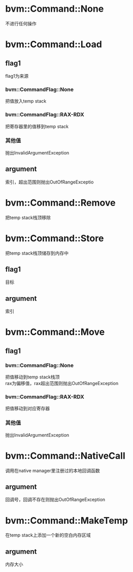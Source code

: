 # bvm::Command::None
不进行任何操作

# bvm::Command::Load
## flag1
flag1为来源
### bvm::CommandFlag::None
把值放入temp stack
### bvm::CommandFlag::RAX-RDX
把寄存器里的值移到temp stack
### 其他值
抛出InvalidArgumentException
## argument
索引，超出范围则抛出OutOfRangeExceptio

# bvm::Command::Remove
把temp stack栈顶移除

# bvm::Command::Store
把temp stack栈顶储存到内存中
## flag1
目标
## argument
索引

# bvm::Command::Move
## flag1
### bvm::CommandFlag::None
把值移动到temp stack栈顶  
rax为偏移值，rax超出范围则抛出OutOfRangeException
### bvm::CommandFlag::RAX-RDX
把值移动到对应寄存器
### 其他值
抛出InvalidArgumentException

# bvm::Command::NativeCall  
调用在native manager里注册过的本地回调函数  
## argument
回调号，回调不存在则抛出OutOfRangeException

# bvm::Command::MakeTemp  
在temp stack上添加一个新的空白内存区域  
## argument
内存大小
